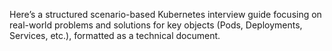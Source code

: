 Here’s a structured scenario-based Kubernetes interview guide focusing on real-world problems and solutions for key objects (Pods, Deployments, Services, etc.), formatted as a technical document.